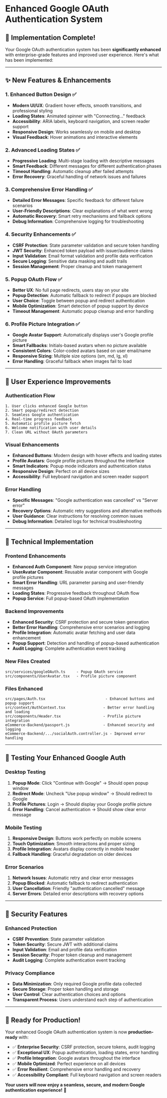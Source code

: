 # Enhanced Google OAuth Authentication System

## 🚀 **Implementation Complete!**

Your Google OAuth authentication system has been **significantly enhanced** with enterprise-grade features and improved user experience. Here's what has been implemented:

---

## ✨ **New Features & Enhancements**

### **1. Enhanced Button Design** ✅
- **Modern UI/UX**: Gradient hover effects, smooth transitions, and professional styling
- **Loading States**: Animated spinner with "Connecting..." feedback
- **Accessibility**: ARIA labels, keyboard navigation, and screen reader support
- **Responsive Design**: Works seamlessly on mobile and desktop
- **Visual Feedback**: Hover animations and interactive elements

### **2. Advanced Loading States** ✅
- **Progressive Loading**: Multi-stage loading with descriptive messages
- **Smart Feedback**: Different messages for different authentication phases
- **Timeout Handling**: Automatic cleanup after failed attempts
- **Error Recovery**: Graceful handling of network issues and failures

### **3. Comprehensive Error Handling** ✅
- **Detailed Error Messages**: Specific feedback for different failure scenarios
- **User-Friendly Descriptions**: Clear explanations of what went wrong
- **Automatic Recovery**: Smart retry mechanisms and fallback options
- **Debug Information**: Comprehensive logging for troubleshooting

### **4. Security Enhancements** ✅
- **CSRF Protection**: State parameter validation and secure token handling
- **JWT Security**: Enhanced token payload with issuer/audience claims
- **Input Validation**: Email format validation and profile data verification
- **Secure Logging**: Sensitive data masking and audit trails
- **Session Management**: Proper cleanup and token management

### **5. Popup OAuth Flow** ✅
- **Better UX**: No full page redirects, users stay on your site
- **Popup Detection**: Automatic fallback to redirect if popups are blocked
- **User Choice**: Toggle between popup and redirect authentication
- **Mobile Optimization**: Smart detection of popup support by device
- **Timeout Management**: Automatic popup cleanup and error handling

### **6. Profile Picture Integration** ✅
- **Google Avatar Support**: Automatically displays user's Google profile picture
- **Smart Fallbacks**: Initials-based avatars when no picture available
- **Consistent Colors**: Color-coded avatars based on user email/name
- **Responsive Sizing**: Multiple size options (sm, md, lg, xl)
- **Error Handling**: Graceful fallback when images fail to load

---

## 🎯 **User Experience Improvements**

### **Authentication Flow**
```
1. User clicks enhanced Google button
2. Smart popup/redirect detection
3. Seamless Google authentication
4. Real-time progress feedback
5. Automatic profile picture fetch
6. Welcome notification with user details
7. Clean URL without OAuth parameters
```

### **Visual Enhancements**
- **Enhanced Buttons**: Modern design with hover effects and loading states
- **Profile Avatars**: Google profile pictures throughout the interface
- **Smart Indicators**: Popup mode indicators and authentication status
- **Responsive Design**: Perfect on all device sizes
- **Accessibility**: Full keyboard navigation and screen reader support

### **Error Handling**
- **Specific Messages**: "Google authentication was cancelled" vs "Server error"
- **Recovery Options**: Automatic retry suggestions and alternative methods
- **User Guidance**: Clear instructions for resolving common issues
- **Debug Information**: Detailed logs for technical troubleshooting

---

## 🔧 **Technical Implementation**

### **Frontend Enhancements**
- **Enhanced Auth Component**: New popup service integration
- **UserAvatar Component**: Reusable avatar component with Google profile pictures
- **Smart Error Handling**: URL parameter parsing and user-friendly messages
- **Loading States**: Progressive feedback throughout OAuth flow
- **Popup Service**: Full popup-based OAuth implementation

### **Backend Improvements**
- **Enhanced Security**: CSRF protection and secure token generation
- **Better Error Handling**: Comprehensive error scenarios and logging
- **Profile Integration**: Automatic avatar fetching and user data enhancement
- **Popup Support**: Detection and handling of popup-based authentication
- **Audit Logging**: Complete authentication event tracking

### **New Files Created**
```
src/services/googleOAuth.ts     - Popup OAuth service
src/components/UserAvatar.tsx   - Profile picture component
```

### **Files Enhanced**
```
src/pages/Auth.tsx                           - Enhanced buttons and popup support
src/context/AuthContext.tsx                 - Better error handling and loading
src/components/Header.tsx                   - Profile picture integration
eCommerce-Backend/passport.js               - Enhanced security and logging
eCommerce-Backend/.../socialAuth.controller.js - Improved error handling
```

---

## 🧪 **Testing Your Enhanced Google Auth**

### **Desktop Testing**
1. **Popup Mode**: Click "Continue with Google" → Should open popup window
2. **Redirect Mode**: Uncheck "Use popup window" → Should redirect to Google
3. **Profile Pictures**: Login → Should display your Google profile picture
4. **Error Handling**: Cancel authentication → Should show clear error message

### **Mobile Testing**
1. **Responsive Design**: Buttons work perfectly on mobile screens
2. **Touch Optimization**: Smooth interactions and proper sizing
3. **Profile Integration**: Avatars display correctly in mobile header
4. **Fallback Handling**: Graceful degradation on older devices

### **Error Scenarios**
1. **Network Issues**: Automatic retry and clear error messages
2. **Popup Blocked**: Automatic fallback to redirect authentication
3. **User Cancellation**: Friendly "authentication cancelled" message
4. **Server Errors**: Detailed error descriptions with recovery options

---

## 🔐 **Security Features**

### **Enhanced Protection**
- **CSRF Prevention**: State parameter validation
- **Token Security**: Secure JWT with additional claims
- **Input Validation**: Email and profile data verification
- **Session Security**: Proper token cleanup and management
- **Audit Logging**: Complete authentication event tracking

### **Privacy Compliance**
- **Data Minimization**: Only required Google profile data collected
- **Secure Storage**: Proper token handling and storage
- **User Control**: Clear authentication choices and options
- **Transparent Process**: Users understand each step of authentication

---

## 🎉 **Ready for Production!**

Your enhanced Google OAuth authentication system is now **production-ready** with:

- ✅ **Enterprise Security**: CSRF protection, secure tokens, audit logging
- ✅ **Exceptional UX**: Popup authentication, loading states, error handling
- ✅ **Profile Integration**: Google avatars throughout the interface
- ✅ **Mobile Optimized**: Perfect experience on all devices
- ✅ **Error Resilient**: Comprehensive error handling and recovery
- ✅ **Accessibility Compliant**: Full keyboard navigation and screen readers

**Your users will now enjoy a seamless, secure, and modern Google authentication experience!** 🚀